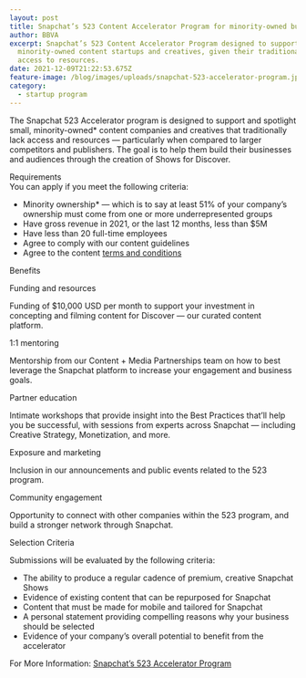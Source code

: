 ```yaml
---
layout: post
title: Snapchat’s 523 Content Accelerator Program for minority-owned businesses
author: BBVA
excerpt: Snapchat’s 523 Content Accelerator Program designed to support
  minority-owned content startups and creatives, given their traditional lack of
  access to resources.
date: 2021-12-09T21:22:53.675Z
feature-image: /blog/images/uploads/snapchat-523-accelerator-program.jpeg
category:
  - startup program
---
```

The Snapchat 523 Accelerator program is designed to support and spotlight small, minority-owned* content companies and creatives that traditionally lack access and resources — particularly when compared to larger competitors and publishers. The goal is to help them build their businesses and audiences through the creation of Shows for Discover.

Requirements\
You can apply if you meet the following criteria:

* Minority ownership* — which is to say at least 51% of your company’s ownership must come from one or more underrepresented groups
* Have gross revenue in 2021, or the last 12 months, less than $5M
* Have less than 20 full-time employees
* Agree to comply with our content guidelines
* Agree to the content [terms and conditions](https://docs.google.com/document/d/e/2PACX-1vTm76zgwLkI3mGOAuQOcZk2mrMa0ZUIusDVkUo_1UpXPvN5oVwuuNY95sPuo8rdFfBbRY-5KsYFM7Di/pub)

Benefits

Funding and resources

Funding of $10,000 USD per month to support your investment in concepting and filming content for Discover — our curated content platform.

1:1 mentoring

Mentorship from our Content + Media Partnerships team on how to best leverage the Snapchat platform to increase your engagement and business goals.



Partner education

Intimate workshops that provide insight into the Best Practices that’ll help you be successful, with sessions from experts across Snapchat — including Creative Strategy, Monetization, and more.



Exposure and marketing

Inclusion in our announcements and public events related to the 523 program.



Community engagement

Opportunity to connect with other companies within the 523 program, and build a stronger network through Snapchat.



Selection Criteria



Submissions will be evaluated by the following criteria:

* The ability to produce a regular cadence of premium, creative Snapchat Shows 
* Evidence of existing content that can be repurposed for Snapchat
* Content that must be made for mobile and tailored for Snapchat
* A personal statement providing compelling reasons why your business should be selected
* Evidence of your company’s overall potential to benefit from the accelerator



For More Information: [Snapchat’s 523 Accelerator Program ](https://523.snap.com/about)